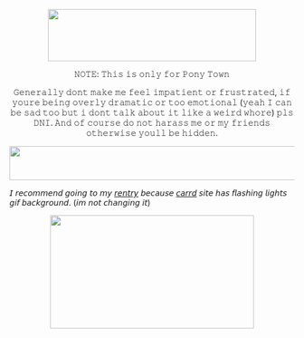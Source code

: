 <p align="center">
  <img width="368" height="92" src="https://images.cooltext.com/5684929.gif">
</p>

<p align="center">
𝙽𝙾𝚃𝙴: 𝚃𝚑𝚒𝚜 𝚒𝚜 𝚘𝚗𝚕𝚢 𝚏𝚘𝚛 𝙿𝚘𝚗𝚢 𝚃𝚘𝚠𝚗
<p align="center">
𝙶𝚎𝚗𝚎𝚛𝚊𝚕𝚕𝚢 𝚍𝚘𝚗𝚝 𝚖𝚊𝚔𝚎 𝚖𝚎 𝚏𝚎𝚎𝚕 𝚒𝚖𝚙𝚊𝚝𝚒𝚎𝚗𝚝 𝚘𝚛 𝚏𝚛𝚞𝚜𝚝𝚛𝚊𝚝𝚎𝚍, 𝚒𝚏 𝚢𝚘𝚞𝚛𝚎 𝚋𝚎𝚒𝚗𝚐 𝚘𝚟𝚎𝚛𝚕𝚢 𝚍𝚛𝚊𝚖𝚊𝚝𝚒𝚌 𝚘𝚛 𝚝𝚘𝚘 𝚎𝚖𝚘𝚝𝚒𝚘𝚗𝚊𝚕 (𝚢𝚎𝚊𝚑 𝙸 𝚌𝚊𝚗 𝚋𝚎 𝚜𝚊𝚍 𝚝𝚘𝚘 𝚋𝚞𝚝 𝚒 𝚍𝚘𝚗𝚝 𝚝𝚊𝚕𝚔 𝚊𝚋𝚘𝚞𝚝 𝚒𝚝 𝚕𝚒𝚔𝚎 𝚊 𝚠𝚎𝚒𝚛𝚍 𝚠𝚑𝚘𝚛𝚎) 𝚙𝚕𝚜 𝙳𝙽𝙸. 𝙰𝚗𝚍 𝚘𝚏 𝚌𝚘𝚞𝚛𝚜𝚎 𝚍𝚘 𝚗𝚘𝚝 𝚑𝚊𝚛𝚊𝚜𝚜 𝚖𝚎 𝚘𝚛 𝚖𝚢 𝚏𝚛𝚒𝚎𝚗𝚍𝚜 𝚘𝚝𝚑𝚎𝚛𝚠𝚒𝚜𝚎 𝚢𝚘𝚞𝚕𝚕 𝚋𝚎 𝚑𝚒𝚍𝚍𝚎𝚗.

<p align="center">
  <img width="800" height="60" src="https://64.media.tumblr.com/98e51830b02a66e2d40f84522b71591e/8b267fede4432ef1-19/s400x600/396620ce1ede066a13a0b312a0a58f7312127efd.gifv">
</p>

𝘐 𝘳𝘦𝘤𝘰𝘮𝘮𝘦𝘯𝘥 𝘨𝘰𝘪𝘯𝘨 𝘵𝘰 𝘮𝘺 [𝘳𝘦𝘯𝘵𝘳𝘺](https://rentry.co/rovanski) 𝘣𝘦𝘤𝘢𝘶𝘴𝘦 [𝘤𝘢𝘳𝘳𝘥](https://softhole.carrd.co) 𝘴𝘪𝘵𝘦 𝘩𝘢𝘴 𝘧𝘭𝘢𝘴𝘩𝘪𝘯𝘨 𝘭𝘪𝘨𝘩𝘵𝘴 𝘨𝘪𝘧 𝘣𝘢𝘤𝘬𝘨𝘳𝘰𝘶𝘯𝘥. (𝘪𝘮 𝘯𝘰𝘵 𝘤𝘩𝘢𝘯𝘨𝘪𝘯𝘨 𝘪𝘵)

<p align="center">
  <img width="360" height="200" src="https://autism.crd.co/assets/images/gallery05/b5ffb8ae.gif?v=69d6a439">
</p>
